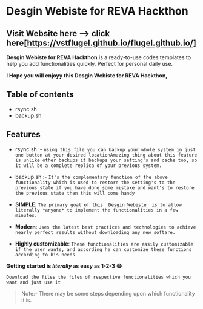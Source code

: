 # Desgin Webiste for REVA Hackthon

## Visit Website here --> click here[https://vstflugel.github.io/flugel.github.io/] 

**Desgin Webiste for REVA Hackthon** is a ready-to-use codes templates to help you add functionalities quickly. Perfect for personal daily use.  

**I Hope you will enjoyy this Desgin Webiste for REVA Hackthon,**

## Table of contents

- rsync.sh
- backup.sh

## Features

- rsync.sh :- `using this file you can backup your whole system in just one button at your desired locationAmazing thing about this feature is unlike other backups it backups your setting's and cache too, so it will be a complete replica of your previous system.`
- backup.sh :- `It's the complementary function of the above functionality which is used to restore the setting's to the previous state if you have done some mistake and want's to restore the previous state then this will come handy`


- **SIMPLE**: `The primary goal of this  Desgin Webiste  is to allow literally *anyone* to implement the functionalities in a few minutes.`
- **Modern**: `Uses the latest best practices and technologies to achieve nearly perfect results without downloading any new softare.`
- **Highly customizable**: `These functionalities are easily customizable if the user wants, and according he can customize these functions according to his needs`

**Getting started is *literally* as easy as 1-2-3 :smile:**

`Download the files the files of respective functionalities which you want and just use it`

> Note:- There may be some steps depending upon which functionality it is.
